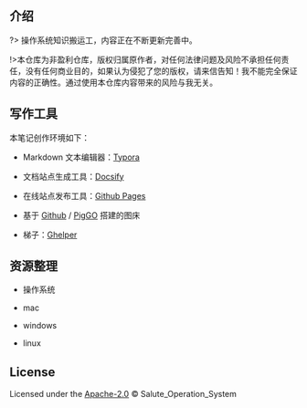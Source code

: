 ## 介绍

?> 操作系统知识搬运工，内容正在不断更新完善中。

!>本仓库为非盈利仓库，版权归属原作者，对任何法律问题及风险不承担任何责任，没有任何商业目的，如果认为侵犯了您的版权，请来信告知！我不能完全保证内容的正确性。通过使用本仓库内容带来的风险与我无关。



## 写作工具

本笔记创作环境如下：

- Markdown 文本编辑器：[Typora](https://typoraio.cn/) 
- 文档站点生成工具：[Docsify](https://github.com/docsifyjs/docsify/)

- 在线站点发布工具：[Github Pages](https://pages.github.com/)
- 基于 [Github](https://github.com/) / [PigGO](https://github.com/Molunerfinn/PicGo) 搭建的图床
- 梯子：[Ghelper](http://googlehelper.net/)



## 资源整理

- 操作系统



- mac



- windows



- linux



## License

Licensed under the [Apache-2.0](http://choosealicense.com/licenses/apache/) © Salute_Operation_System
